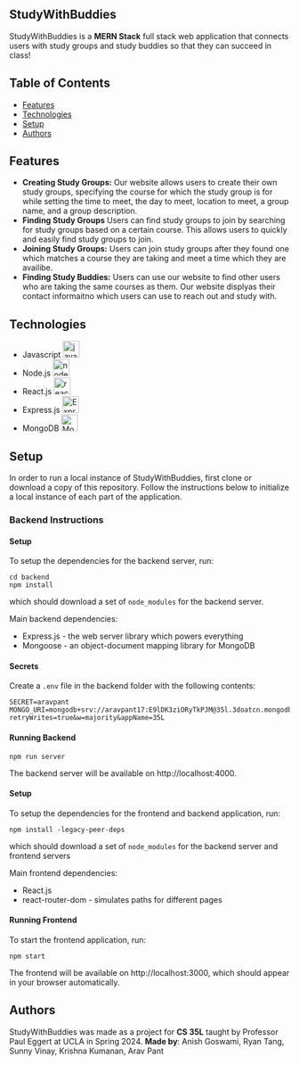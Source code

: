 ## StudyWithBuddies
StudyWithBuddies is a **MERN Stack** full stack web application that connects users with study groups and study buddies so that they can succeed in class!


## Table of Contents
- [Features](https://github.com/SunnyGotSkillz/study-with-buddies/#features)
- [Technologies](https://github.com/SunnyGotSkillz/study-with-buddies/#technologies)
- [Setup](https://github.com/SunnyGotSkillz/study-with-buddies/#setup)
- [Authors](https://github.com/SunnyGotSkillz/study-with-buddies/#authors)

## Features

- **Creating Study Groups:** Our website allows users to create their own study groups, specifying the course for which the study group is for while setting the time to meet, the day to meet, location to meet, a group name, and a group description. 
- **Finding Study Groups** Users can find study groups to join by searching for study groups based on a certain course. This allows users to quickly and easily find study groups to join. 
- **Joining Study Groups:** Users can join study groups after they found one which matches a course they are taking and meet a time which they are availibe. 
- **Finding Study Buddies:** Users can use our website to find other users who are taking the same courses as them. Our website displyas their contact informaitno which users can use to reach out and study with. 

## Technologies
 - Javascript <img src="https://seeklogo.com/images/J/javascript-logo-8892AEFCAC-seeklogo.com.png" alt="javascript" width="30px">
 - Node.js <img src="https://seeklogo.com/images/N/nodejs-logo-FBE122E377-seeklogo.com.png" alt="node.js" width="30px">
 - React.js <img src="https://cdn4.iconfinder.com/data/icons/logos-3/600/React.js[text](vscode-file://vscode-app/Applications/Visual%20Studio%20Code.app/Contents/Resources/app/out/vs/code/electron-sandbox/workbench/workbench.html)_logo-512.png" alt="react.js" width="30px">
 - Express.js <img src="https://www.sohamkamani.com/static/65137ed3c844d05124dcfdab28263c21/38cea/express-routing-logo.png" alt="Express.js" height="30px">
 - MongoDB <img src="https://upload.wikimedia.org/wikipedia/commons/thumb/e/eb/MongoDB_Logo.png/1598px-MongoDB_Logo.png?20180423174357" alt="MongoDB" height="30px">

## Setup
In order to run a local instance of StudyWithBuddies, first clone or download a copy of this repository. Follow the instructions below to initialize a local instance of each part of the application.

### Backend Instructions
#### Setup
To setup the dependencies for the backend server, run:
```
cd backend
npm install
```
which should download a set of `node_modules` for the backend server.

Main backend dependencies:
- Express.js - the web server library which powers everything
- Mongoose - an object-document mapping library for MongoDB

#### Secrets
Create a `.env` file in the backend folder with the following contents:
```
SECRET=aravpant
MONGO_URI=mongodb+srv://aravpant17:E9lDK3ziORyTkPJM@35l.3doatcn.mongodb.net/?retryWrites=true&w=majority&appName=35L
```

#### Running Backend
```
npm run server
```
The backend server will be available on http://localhost:4000.

#### Setup
To setup the dependencies for the frontend and backend application, run:
```
npm install -legacy-peer-deps
```
which should download a set of `node_modules` for the backend server and frontend servers

Main frontend dependencies:
- React.js
- react-router-dom - simulates paths for different pages


#### Running Frontend
To start the frontend application, run:
```
npm start
```
The frontend will be available on http://localhost:3000, which should appear in your browser automatically.


## Authors
StudyWithBuddies was made as a project for **CS 35L** taught by Professor Paul Eggert at UCLA in Spring 2024. **Made by**: Anish Goswami, Ryan Tang, Sunny Vinay, Krishna Kumanan, Arav Pant